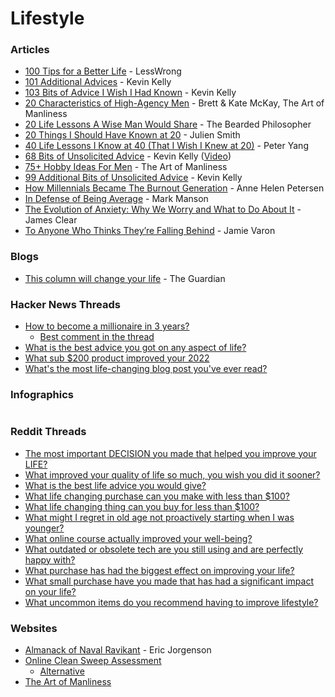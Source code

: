 # Lifestyle

### Articles

* [100 Tips for a Better Life](https://www.lesswrong.com/posts/7hFeMWC6Y5eaSixbD/100-tips-for-a-better-life) - LessWrong
* [101 Additional Advices](https://kk.org/thetechnium/101-additional-advices/) - Kevin Kelly
* [103 Bits of Advice I Wish I Had Known](https://kk.org/thetechnium/103-bits-of-advice-i-wish-i-had-known/) - Kevin Kelly
* [20 Characteristics of High-Agency Men](https://www.artofmanliness.com/character/advice/anthropomaximology-20-characteristics-of-high-agency-men) - Brett & Kate McKay, The Art of Manliness
* [20 Life Lessons A Wise Man Would Share](https://thebeardedphilosopher.wordpress.com/2015/07/25/20-life-lessons-a-wise-man-would-share/) - The Bearded Philosopher
* [20 Things I Should Have Known at 20](https://julien.medium.com/20-things-i-should-have-known-at-20-9fd22ea8ebd7) - Julien Smith
* [40 Life Lessons I Know at 40 (That I Wish I Knew at 20)](https://creatoreconomy.so/p/40-life-lessons-i-know-at-40-i-wish-i-knew-at-20) - Peter Yang
* [68 Bits of Unsolicited Advice](https://kk.org/thetechnium/68-bits-of-unsolicited-advice/) - Kevin Kelly ([Video](https://www.neil.blog/full-speech-transcript/68-bits-of-unsolicited-advice-by-kevin-kelly))
* [75+ Hobby Ideas For Men](https://www.artofmanliness.com/living/leisure/hobbies-for-men/) - The Art of Manliness
* [99 Additional Bits of Unsolicited Advice](https://kk.org/thetechnium/99-additional-bits-of-unsolicited-advice/) - Kevin Kelly
* [How Millennials Became The Burnout Generation](https://www.buzzfeednews.com/article/annehelenpetersen/millennials-burnout-generation-debt-work) - Anne Helen Petersen
* [In Defense of Being Average](https://markmanson.net/being-average) - Mark Manson
* [The Evolution of Anxiety: Why We Worry and What to Do About It](https://jamesclear.com/evolution-of-anxiety) - James Clear
* [To Anyone Who Thinks They’re Falling Behind](https://medium.com/@jamievaron/to-anyone-who-thinks-they-re-falling-behind-f194afde9148) - Jamie Varon

### Blogs

* [This column will change your life](https://www.theguardian.com/lifeandstyle/series/thiscolumnwillchangeyourlife) - The Guardian

### Hacker News Threads

* [How to become a millionaire in 3 years?](https://news.ycombinator.com/item?id=1447428)
  * [Best comment in the thread](https://news.ycombinator.com/item?id=1447467)
* [What is the best advice you got on any aspect of life?](https://news.ycombinator.com/item?id=34802589)
* [What sub $200 product improved your 2022](https://news.ycombinator.com/item?id=34272687)
* [What's the most life-changing blog post you've ever read?](https://news.ycombinator.com/item?id=40269945)

### Infographics



<figure><img src="https://i.pinimg.com/564x/ac/ed/ca/acedca032a2b85983dd77a5a6a08cf02.jpg" alt=""><figcaption></figcaption></figure>

### Reddit Threads

* [The most important DECISION you made that helped you improve your LIFE?](https://www.reddit.com/r/LifeProTips/comments/12h8tpx/lpt\_the\_most\_important\_decision\_you\_made\_that/)
* [What improved your quality of life so much, you wish you did it sooner?](https://www.reddit.com/r/AskReddit/comments/pbzt5b/what\_improved\_your\_quality\_of\_life\_so\_much\_you/)
* [What is the best life advice you would give?](https://www.reddit.com/r/productivity/comments/v7odql/what\_is\_the\_best\_life\_advice\_you\_would\_give/)
* [What life changing purchase can you make with less than $100?](https://www.reddit.com/r/AskReddit/comments/ytlhyl/what\_life\_changing\_purchase\_can\_you\_make\_with/)
* [What life changing thing can you buy for less than $100?](https://www.reddit.com/r/AskReddit/comments/14pqhwy/what\_life\_changing\_thing\_can\_you\_buy\_for\_less/)
* [What might I regret in old age not proactively starting when I was younger?](https://www.reddit.com/r/LifeProTips/comments/14r8gxw/lpt\_what\_might\_i\_regret\_in\_old\_age\_not/)
* [What online course actually improved your well-being?](https://www.reddit.com/r/productivity/comments/z8qrr3/what\_online\_course\_actually\_improved\_your/)
* [What outdated or obsolete tech are you still using and are perfectly happy with?](https://www.reddit.com/r/AskReddit/comments/17askpw/what\_outdated\_or\_obsolete\_tech\_are\_you\_still/)
* [What purchase has had the biggest effect on improving your life?](https://www.reddit.com/r/LifeProTips/comments/17s60og/lpt\_request\_what\_purchase\_has\_had\_the\_biggest/)
* [What small purchase have you made that has had a significant impact on your life?](https://www.reddit.com/r/LifeProTips/comments/124qbv1/lpt\_request\_what\_small\_purchase\_have\_you\_made/)
* [What uncommon items do you recommend having to improve lifestyle?](https://www.reddit.com/r/LifeProTips/comments/16s6skk/lpt\_request\_what\_uncommon\_items\_do\_you\_recommend/)

### Websites

* [Almanack of Naval Ravikant](https://www.navalmanack.com/) - Eric Jorgenson
* [Online Clean Sweep Assessment](https://www.thebigbiggoalsclub.com/assessments/cleansweep.php)
  * [Alternative](https://www.thebigbiggoalsclub.com/assessments/cleansweep.html)
* [The Art of Manliness](https://www.artofmanliness.com/)
